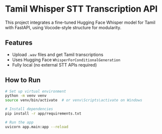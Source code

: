 # Tamil Whisper STT Transcription API

This project integrates a fine-tuned Hugging Face Whisper model for Tamil with FastAPI, using Vocode-style structure for modularity.

## Features

- Upload `.wav` files and get Tamil transcriptions
- Uses Hugging Face `WhisperForConditionalGeneration`
- Fully local (no external STT APIs required)

## How to Run

```bash
# Set up virtual environment
python -m venv venv
source venv/bin/activate  # or venv\Scripts\activate on Windows

# Install dependencies
pip install -r app/requirements.txt

# Run the app
uvicorn app.main:app --reload

